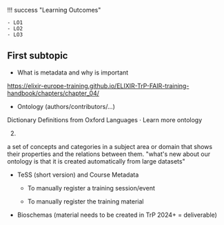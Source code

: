 !!! success "Learning Outcomes"

    - LO1
    - LO2
    - LO3



## First subtopic


- What is metadata and why is important

https://elixir-europe-training.github.io/ELIXIR-TrP-FAIR-training-handbook/chapters/chapter_04/ 

- Ontology (authors/contributors/…)

Dictionary
Definitions from Oxford Languages · Learn more
ontology

2.
a set of concepts and categories in a subject area or domain that shows their properties and the relations between them.
"what's new about our ontology is that it is created automatically from large datasets"

- TeSS (short version) and Course Metadata 

    - To manually register a training session/event

    - To manually register the training material


- Bioschemas (material needs to be created in TrP 2024+ = deliverable)




